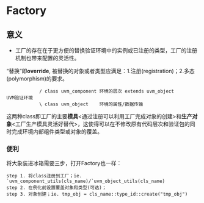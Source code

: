 # Factory
## 意义
- 工厂的存在在于更方便的替换验证环境中的实例或已注册的类型，工厂的注册机制也带来配置的灵活性。


“替换”即**override**, 被替换的对象或者类型应满足：1.注册(registration)；2.多态(polymorphism)的要求。


                / class uvm_component 环境的层次 extends uvm_object
    UVM验证环境   
                \ class uvm_object    环境的属性/数据传输

这两种class即工厂的主要**模具**<通过注册可以利用工厂完成对象的创建>和**生产对象**<工厂生产模具灵活好替代>，这使得可以在不修改原有代码层次和验证包的同时完成环境内部组件类型或对象的覆盖。
### 便利
将大象装进冰箱需要三步，打开Factory也一样：


    step 1. 将class注册到工厂；ie. `uvm_component_utils(cls_name)/`uvm_object_utils(cls_name)
    step 2. 在例化前设置覆盖对象和类型(可选)；
    step 3. 对象创建；ie. tmp_obj = cls_name::type_id::create("tmp_obj")


